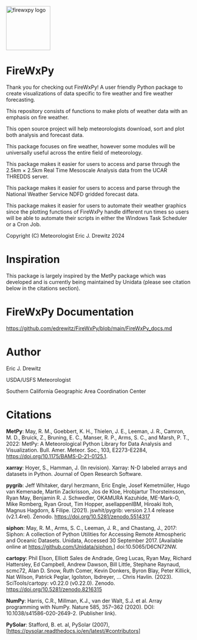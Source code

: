 
<img width="120" alt="firewxpy logo" src="https://github.com/user-attachments/assets/27d7353c-89ae-4827-a1fb-0d64d80599ad">


# FireWxPy

Thank you for checking out FireWxPy! A user friendly Python package to create visualizations of data specific to fire weather and fire weather forecasting. 

This repository consists of functions to make plots of weather data with an emphasis on fire weather. 

This open source project will help meteorologists download, sort and plot both analysis and forecast data. 

This package focuses on fire weather, however some modules will be universally useful across the entire field of meteorology. 

This package makes it easier for users to access and parse through the 2.5km × 2.5km Real Time Mesoscale Analysis data from the UCAR THREDDS server.

This package makes it easier for users to access and parse through the National Weather Service NDFD gridded forecast data.

This package makes it easier for users to automate their weather graphics since the plotting functions of FireWxPy handle different run times so users will be able to automate their scripts in either the Windows Task Scheduler or a Cron Job.

Copyright (C) Meteorologist Eric J. Drewitz 2024

# Inspiration
This package is largely inspired by the MetPy package which was developed and is currently being maintained by Unidata (please see citation below in the citations section).

# FireWxPy Documentation 
https://github.com/edrewitz/FireWxPy/blob/main/FireWxPy_docs.md

# Author
Eric J. Drewitz

USDA/USFS Meteorologist

Southern California Geographic Area Coordination Center

# Citations

**MetPy**: May, R. M., Goebbert, K. H., Thielen, J. E., Leeman, J. R., Camron, M. D., Bruick, Z.,
    Bruning, E. C., Manser, R. P., Arms, S. C., and Marsh, P. T., 2022: MetPy: A
    Meteorological Python Library for Data Analysis and Visualization. Bull. Amer. Meteor.
    Soc., 103, E2273-E2284, https://doi.org/10.1175/BAMS-D-21-0125.1.

**xarray**: Hoyer, S., Hamman, J. (In revision). Xarray: N-D labeled arrays and datasets in Python. Journal of Open Research Software.

**pygrib**: Jeff Whitaker, daryl herzmann, Eric Engle, Josef Kemetmüller, Hugo van Kemenade, Martin Zackrisson, Jos de Kloe, Hrobjartur Thorsteinsson, Ryan May, Benjamin R. J. Schwedler, OKAMURA Kazuhide, ME-Mark-O, Mike Romberg, Ryan Grout, Tim Hopper, asellappenIBM, Hiroaki Itoh, Magnus Hagdorn, & Filipe. (2021). jswhit/pygrib: version 2.1.4 release (v2.1.4rel). Zenodo. https://doi.org/10.5281/zenodo.5514317

**siphon**: May, R. M., Arms, S. C., Leeman, J. R., and Chastang, J., 2017:
    Siphon: A collection of Python Utilities for Accessing Remote Atmospheric
    and Oceanic Datasets. Unidata, Accessed 30 September 2017.
    [Available online at https://github.com/Unidata/siphon.]
    doi:10.5065/D6CN72NW.

**cartopy**: Phil Elson, Elliott Sales de Andrade, Greg Lucas, Ryan May, Richard Hattersley, Ed Campbell, Andrew Dawson, Bill Little, Stephane Raynaud, scmc72, Alan D. Snow, Ruth Comer, Kevin Donkers, Byron Blay, Peter Killick, Nat Wilson, Patrick Peglar, lgolston, lbdreyer, … Chris Havlin. (2023). SciTools/cartopy: v0.22.0 (v0.22.0). Zenodo. https://doi.org/10.5281/zenodo.8216315

**NumPy**: Harris, C.R., Millman, K.J., van der Walt, S.J. et al. Array programming with NumPy. Nature 585, 357–362 (2020). DOI: 10.1038/s41586-020-2649-2. (Publisher link).

**PySolar**: Stafford, B. et. al, PySolar (2007), [https://pysolar.readthedocs.io/en/latest/#contributors] 



